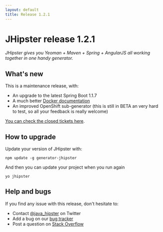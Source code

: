 ```yaml
---
layout: default
title: Release 1.2.1
---
```


JHipster release 1.2.1
==================

*JHipster gives you Yeoman + Maven + Spring + AngularJS all working together in one handy generator.*

What's new
----------

This is a maintenance release, with:

- An upgrade to the latest Spring Boot 1.1.7
- A much better [Docker documentation](http://jhipster.github.io/installation/)
- An improved OpenShift sub-generator (this is still in BETA an very hard to test, so all your feedback is really welcome)

[You can check the closed tickets here](https://github.com/jhipster/generator-jhipster/issues?q=milestone%3A1.2.1+is%3Aclosed).

How to upgrade
------------

Update your version of JHipster with:

```
npm update -g generator-jhipster
```

And then you can update your project when you run again

```
yo jhipster
```

Help and bugs
--------------

If you find any issue with this release, don't hesitate to:

- Contact [@java_hipster](https://twitter.com/java_hipster) on Twitter
- Add a bug on our [bug tracker](https://github.com/jhipster/generator-jhipster/issues?state=open)
- Post a question on [Stack Overflow](http://stackoverflow.com/tags/jhipster/info)
